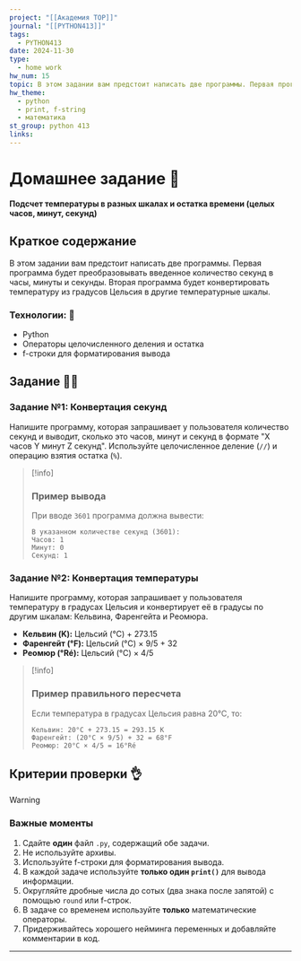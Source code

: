 ```yaml
---
project: "[[Академия TOP]]"
journal: "[[PYTHON413]]"
tags:
  - PYTHON413
date: 2024-11-30
type:
  - home work
hw_num: 15
topic: В этом задании вам предстоит написать две программы. Первая программа будет преобразовывать введенное количество секунд в часы, минуты и секунды. Вторая программа будет конвертировать температуру из градусов Цельсия в другие температурные шкалы.
hw_theme:
  - python
  - print, f-string
  - математика
st_group: python 413
links:
---
```

# Домашнее задание 📃
**Подсчет температуры в разных шкалах и остатка времени (целых часов, минут, секунд)**

## Краткое содержание
В этом задании вам предстоит написать две программы. Первая программа будет преобразовывать введенное количество секунд в часы, минуты и секунды. Вторая программа будет конвертировать температуру из градусов Цельсия в другие температурные шкалы.

### Технологии: 🦾
- Python
- Операторы целочисленного деления и остатка
- f-строки для форматирования вывода

## Задание 👷‍♂️

### Задание №1: Конвертация секунд
Напишите программу, которая запрашивает у пользователя количество секунд и выводит, сколько это часов, минут и секунд в формате "X часов Y минут Z секунд". Используйте целочисленное деление (`//`) и операцию взятия остатка (`%`).

>[!info]
>### Пример вывода
>При вводе `3601` программа должна вывести:
>```
>В указанном количестве секунд (3601):
>Часов: 1
>Минут: 0
>Секунд: 1
>```

### Задание №2: Конвертация температуры
Напишите программу, которая запрашивает у пользователя температуру в градусах Цельсия и конвертирует её в градусы по другим шкалам: Кельвина, Фаренгейта и Реомюра.

- **Кельвин (K):** Цельсий (°C) + 273.15
- **Фаренгейт (°F):** Цельсий (°C) × 9/5 + 32
- **Реомюр (°Ré):** Цельсий (°C) × 4/5

>[!info]
>### Пример правильного пересчета
>Если температура в градусах Цельсия равна 20°C, то:
>```
>Кельвин: 20°C + 273.15 = 293.15 K
>Фаренгейт: (20°C × 9/5) + 32 = 68°F
>Реомюр: 20°C × 4/5 = 16°Ré
>```

## Критерии проверки 👌

>[!warning]
>### Важные моменты
>1. Сдайте **один** файл `.py`, содержащий обе задачи.
>2. Не используйте архивы.
>3. Используйте f-строки для форматирования вывода.
>4. В каждой задаче используйте **только один `print()`** для вывода информации.
>5. Округляйте дробные числа до сотых (два знака после запятой) с помощью `round` или f-строк.
>6. В задаче со временем используйте **только** математические операторы.
>7. Придерживайтесь хорошего нейминга переменных и добавляйте комментарии в код.

---
